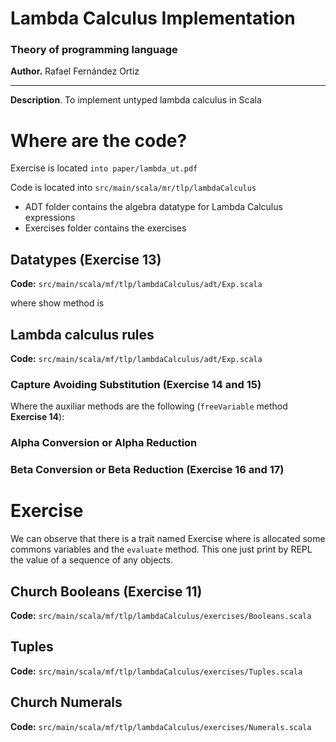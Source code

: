 # Lambda Calculus Implementation

### **Theory of programming language**

**Author.** Rafael Fernández Ortiz

---

**Description**. To implement untyped lambda calculus in Scala

# Where are the code?

Exercise is located `into paper/lambda_ut.pdf`

Code is located into `src/main/scala/mr/tlp/lambdaCalculus`

- ADT folder contains the algebra datatype for Lambda Calculus expressions
- Exercises folder contains the exercises

## Datatypes (Exercise 13)

**Code:** `src/main/scala/mf/tlp/lambdaCalculus/adt/Exp.scala`

<script src="https://gist.github.com/rafafrdz/4b8f59a5b6398c050b936b24f5c7811b.js"></script>

where show method is

<script src="https://gist.github.com/rafafrdz/b34bfe4ad3caca8904451234f71aab89.js"></script>



## Lambda calculus rules

**Code:** `src/main/scala/mf/tlp/lambdaCalculus/adt/Exp.scala`

### Capture Avoiding Substitution (Exercise 14 and 15)

<script src="https://gist.github.com/rafafrdz/2ec14b7e89beb1b214ab681b203db3c7.js"></script>

Where the auxiliar methods are the following (`freeVariable` method **Exercise 14**):

<script src="https://gist.github.com/rafafrdz/db578453b66657d70c884112cf402ff4.js"></script>

### Alpha Conversion or Alpha Reduction

<script src="https://gist.github.com/rafafrdz/29768f5da9a54bca123c3cc587f33999.js"></script>

### Beta Conversion or Beta Reduction (Exercise 16 and 17)

<script src="https://gist.github.com/rafafrdz/665f918d307e2204a96285d551ba7bcc.js"></script>

# Exercise

We can observe that there is a trait named Exercise where is allocated some commons variables and the `evaluate` method. This one just print by REPL the value of a sequence of any objects.

## Church Booleans (Exercise 11)

**Code:** `src/main/scala/mf/tlp/lambdaCalculus/exercises/Booleans.scala`

<script src="https://gist.github.com/rafafrdz/fd64f649200c72b9d30ca54b8d374967.js"></script>

## Tuples

**Code:** `src/main/scala/mf/tlp/lambdaCalculus/exercises/Tuples.scala`

<script src="https://gist.github.com/rafafrdz/b624135e043aad45e15333129db78a94.js"></script>

## Church Numerals

**Code:** `src/main/scala/mf/tlp/lambdaCalculus/exercises/Numerals.scala`

<script src="https://gist.github.com/rafafrdz/64273ede9f8b8a89792ef65749687714.js"></script>

